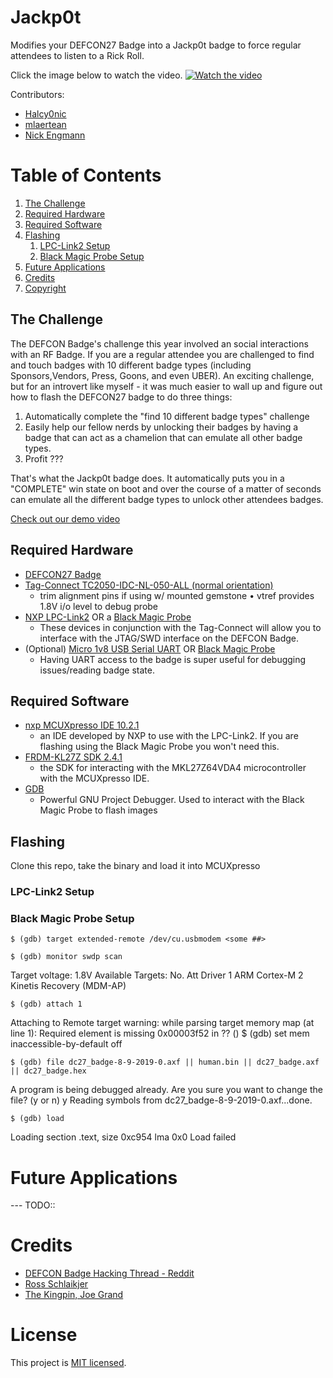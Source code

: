 # Jackp0t
Modifies your DEFCON27 Badge into a Jackp0t badge to force regular attendees to listen to a Rick Roll.

Click the image below to watch the video.
[![Watch the video](https://github.com/NickEngmann/Jackp0t.png)](https://youtube.com/video)

Contributors:
- [Halcy0nic](https://twitter.com/Halcy0nic)
- [mlaertean](https://twitter.com/mlaertean)
- [Nick Engmann](https://twitter.com/NickySlicksHaha)

# Table of Contents
1. [The Challenge](#the-challenge)
2. [Required Hardware](#required-hardware)
3. [Required Software](#required-software)
4. [Flashing](#flashing)
    1. [LPC-Link2 Setup](#lpc-link2-setup)
    2. [Black Magic Probe Setup](#black-magic-probe-setup)
5. [Future Applications](#future-applications)
6. [Credits](#credits)
7. [Copyright](#copyright)

## The Challenge
The DEFCON Badge's challenge this year involved an social interactions with an RF Badge. If you are a regular attendee you are challenged to find and touch badges with 10 different badge types (including Sponsors,Vendors, Press, Goons, and even UBER). An exciting challenge, but for an introvert like myself - it was much easier to wall up and figure out how to flash the DEFCON27 badge to do three things:

1. Automatically complete the "find 10 different badge types" challenge
2. Easily help our fellow nerds by unlocking their badges by having a badge that can act as a chamelion that can emulate all other badge types.
3. Profit ???

That's what the Jackp0t badge does. It automatically puts you in a "COMPLETE" win state on boot and over the course of a matter of seconds can emulate all the different badge types to unlock other attendees badges.

[Check out our demo video](https://youtube.com/video)

## Required Hardware

- [DEFCON27 Badge](https://hackaday.com/2019/08/08/first-look-at-def-con-27-official-badge-kingpin-is-back/)
- [Tag-Connect TC2050-IDC-NL-050-ALL (normal orientation)](http://www.tag-connect.com/node/199)
    - trim alignment pins if using w/ mounted gemstone • vtref provides 1.8V i/o level to debug probe
- [NXP LPC-Link2](https://www.nxp.com/design/microcontrollers-developer-resources/lpc-microcontroller-utilities/lpc-link2:OM13054) OR a [Black Magic Probe](https://1bitsquared.com/products/black-magic-probe)
    - These devices in conjunction with the Tag-Connect will allow you to interface with the JTAG/SWD interface on the DEFCON Badge.
- (Optional) [Micro 1v8 USB Serial UART](http://jim.sh/1v8/) OR [Black Magic Probe](https://1bitsquared.com/products/black-magic-probe)
    - Having UART access to the badge is super useful for debugging issues/reading badge state.

## Required Software
- [nxp MCUXpresso IDE 10.2.1](https://media.defcon.org/DEF%20CON%2027/DEF%20CON%2027%20badge/Development%20Environment/MCUXpressoIDE_10.2.1_795.exe)
    - an IDE developed by NXP to use with the LPC-Link2. If you are flashing using the Black Magic Probe you won't need this.
- [FRDM-KL27Z SDK 2.4.1](https://media.defcon.org/DEF%20CON%2027/DEF%20CON%2027%20badge/Development%20Environment/SDK_2.4.1_FRDM-KL27Z.zip)
    - the SDK for interacting with the MKL27Z64VDA4 microcontroller with the MCUXpresso IDE.
- [GDB](https://www.gnu.org/software/gdb/download/)
    - Powerful GNU Project Debugger. Used to interact with the Black Magic Probe to flash images

## Flashing
Clone this repo, take the binary and load it into MCUXpresso

### LPC-Link2 Setup

### Black Magic Probe Setup
    $ (gdb) target extended-remote /dev/cu.usbmodem <some ##>

    $ (gdb) monitor swdp scan

Target voltage: 1.8V
Available Targets:
No. Att Driver
 1      ARM Cortex-M
 2      Kinetis Recovery (MDM-AP)

    $ (gdb) attach 1

Attaching to Remote target
warning: while parsing target memory map (at line 1): Required element <memory> is missing
0x00003f52 in ?? ()
    $ (gdb) set mem inaccessible-by-default off

    $ (gdb) file dc27_badge-8-9-2019-0.axf || human.bin || dc27_badge.axf || dc27_badge.hex

A program is being debugged already.
Are you sure you want to change the file? (y or n) y
Reading symbols from dc27_badge-8-9-2019-0.axf...done.

    $ (gdb) load

Loading section .text, size 0xc954 lma 0x0
Load failed

# Future Applications
--- TODO::

# Credits
- [DEFCON Badge Hacking Thread - Reddit](https://www.reddit.com/r/Defcon/comments/cnn2x7/dc_27_badge_hacking_thread/)
- [Ross Schlaikjer](https://rhye.org/)
- [The Kingpin, Joe Grand](https://twitter.com/joegrand)

# License

This project is [MIT licensed](./LICENSE.md).